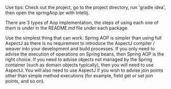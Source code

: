 Use tips: Check out the project, go to the project directory, run 'gradle idea', then open the springAop.ipr with Intellij.

There are 3 types of Aop implementation, the steps of using each one of them is under in the README.md file under each package.


Use the simplest thing that can work. Spring AOP is simpler than using full AspectJ as there is no requirement to introduce the AspectJ compiler / weaver into your development and build processes. If you only need to advise the execution of operations on Spring beans, then Spring AOP is the right choice. If you need to advise objects not managed by the Spring container (such as domain objects typically), then you will need to use AspectJ. You will also need to use AspectJ if you wish to advise join points other than simple method executions (for example, field get or set join points, and so on).